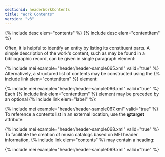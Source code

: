 ```yaml
---
sectionid: headerWorkContents
title: "Work Contents"
version: "v3"
---
```




{% include desc elem="contents" %}
{% include desc elem="contentItem" %}




Often, it is helpful to identify an entity by listing its constituent parts. A simple
description of the work's content, such as may be found in a bibliographic record,
can be
given in single paragraph element:

{% include mei example="header/header-sample065.xml" valid="true" %}
Alternatively, a structured list of contents may be constructed using the {% include link elem="contentItem" %} element:

{% include mei example="header/header-sample066.xml" valid="true" %}
Each {% include link elem="contentItem" %} element may be preceded by an optional {% include link elem="label" %}:

{% include mei example="header/header-sample067.xml" valid="true" %}
To reference a contents list in an external location, use the **@target**
attribute:

{% include mei example="header/header-sample068.xml" valid="true" %}
To facilitate the creation of music catalogs based on MEI header information, {% include link elem="contents" %} may contain a heading:

{% include mei example="header/header-sample069.xml" valid="true" %}

